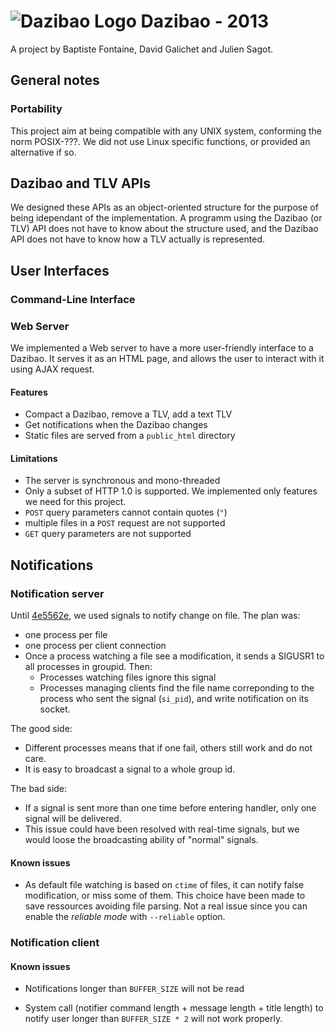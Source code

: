 # ![Dazibao Logo](https://raw.github.com/bfontaine/Dazibao/master/docs/img/dazibao_logo.png?token=1826552__eyJzY29wZSI6IlJhd0Jsb2I6YmZvbnRhaW5lL0RhemliYW8vbWFzdGVyL2RvY3MvaW1nL2RhemliYW9fbG9nby5wbmciLCJleHBpcmVzIjoxMzg3NDA1NjcyfQ%3D%3D--bedd766f31b11b064da158a2976f517639529038) Dazibao - 2013

A project by Baptiste Fontaine, David Galichet and Julien Sagot.

## General notes

### Portability

This project aim at being compatible with any UNIX system, conforming the norm
POSIX-???. We did not use Linux specific functions, or provided an alternative
if so.

## Dazibao and TLV APIs

We designed these APIs as an object-oriented structure for the purpose of being
idependant of the implementation. A programm using the Dazibao (or TLV) API
does not have to know about the structure used, and the Dazibao API does not
have to know how a TLV actually is represented.

## User Interfaces

### Command-Line Interface

### Web Server

We implemented a Web server to have a more user-friendly interface to a
Dazibao. It serves it as an HTML page, and allows the user to interact with it
using AJAX request.

#### Features

- Compact a Dazibao, remove a TLV, add a text TLV
- Get notifications when the Dazibao changes
- Static files are served from a `public_html` directory

#### Limitations

- The server is synchronous and mono-threaded
- Only a subset of HTTP 1.0 is supported. We implemented only features we need
  for this project.
- `POST` query parameters cannot contain quotes (`"`)
- multiple files in a `POST` request are not supported
- `GET` query parameters are not supported

## Notifications

### Notification server

Until [4e5562e](4e5562e28d15ed8013407136ed62125a16d6686d), we used signals to
notify change on file. The plan was:
* one process per file
* one process per client connection
* Once a process watching a file see a modification, it sends a SIGUSR1 to all
  processes in groupid. Then:
  * Processes watching files ignore this signal
  * Processes managing clients find the file name correponding to the process
    who sent the signal (`si_pid`), and write notification on its socket.

The good side:
* Different processes means that if one fail, others still work and do not
  care.
* It is easy to broadcast a signal to a whole group id.

The bad side:
* If a signal is sent more than one time before entering handler, only one
  signal will be delivered.
* This issue could have been resolved with real-time signals, but we would
  loose the broadcasting ability of "normal" signals.

#### Known issues
* As default file watching is based on `ctime` of files, it can notify false
  modification, or miss some of them.  This choice have been made to save
  ressources avoiding file parsing.  Not a real issue since you can enable the
  *reliable mode* with `--reliable` option.

### Notification client

#### Known issues

* Notifications longer than `BUFFER_SIZE` will not be read

* System call (notifier command length + message length + title length) to
  notify user longer than `BUFFER_SIZE * 2` will not work properly.
